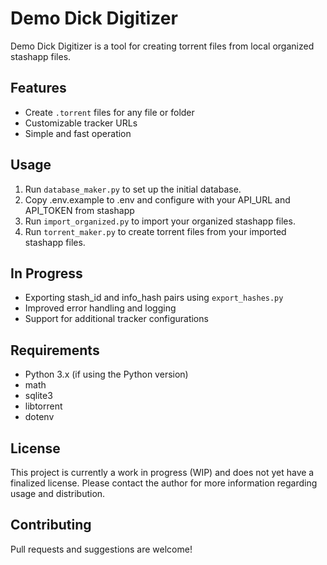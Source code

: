 # Demo Dick Digitizer

Demo Dick Digitizer is a tool for creating torrent files from local organized stashapp files.

## Features

- Create `.torrent` files for any file or folder
- Customizable tracker URLs
- Simple and fast operation

## Usage

1. Run `database_maker.py` to set up the initial database.
2. Copy .env.example to .env and configure with your API_URL and API_TOKEN from stashapp
3. Run `import_organized.py` to import your organized stashapp files.
4. Run `torrent_maker.py` to create torrent files from your imported stashapp files.

## In Progress

- Exporting stash_id and info_hash pairs using `export_hashes.py`
- Improved error handling and logging
- Support for additional tracker configurations

## Requirements

- Python 3.x (if using the Python version)
- math
- sqlite3
- libtorrent
- dotenv

## License

This project is currently a work in progress (WIP) and does not yet have a finalized license. Please contact the author for more information regarding usage and distribution.

## Contributing

Pull requests and suggestions are welcome!
